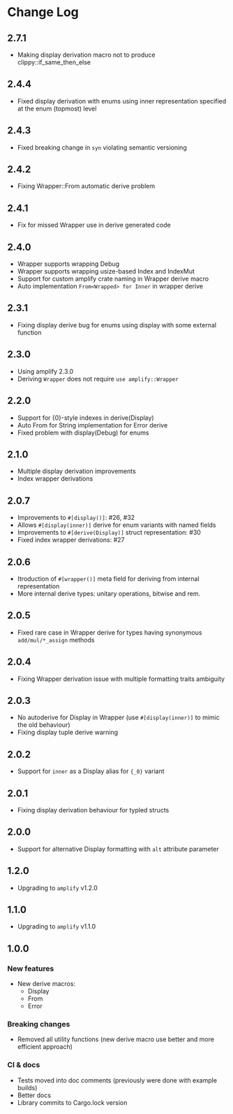 Change Log
==========

2.7.1
-----
- Making display derivation macro not to produce clippy::if_same_then_else

2.4.4
-----
- Fixed display derivation with enums using inner representation specified at
  the enum (topmost) level

2.4.3
-----
- Fixed breaking change in `syn` violating semantic versioning

2.4.2
-----
- Fixing Wrapper::From automatic derive problem

2.4.1
-----
- Fix for missed Wrapper use in derive generated code

2.4.0
-----
- Wrapper supports wrapping Debug
- Wrapper supports wrapping usize-based Index and IndexMut
- Support for custom amplify crate naming in Wrapper derive macro
- Auto implementation `From<Wrapped> for Inner` in wrapper derive

2.3.1
-----
- Fixing display derive bug for enums using display with some external function

2.3.0
-----
- Using amplify 2.3.0
- Deriving `Wrapper` does not require `use amplify::Wrapper`

2.2.0
-----
- Support for {0}-style indexes in derive(Display)
- Auto From<T> for String implementation for Error derive
- Fixed problem with display(Debug) for enums


2.1.0
-----
- Multiple display derivation improvements
- Index wrapper derivations


2.0.7
-----
- Improvements to `#[display()]`: #26, #32
- Allows `#[display(inner)]` derive for enum variants with named fields
- Improvements to `#[derive(Display)]` struct representation: #30
- Fixed index wrapper derivations: #27

2.0.6
-----
- Itroduction of `#[wrapper()]` meta field for deriving from internal 
  representation
- More internal derive types: unitary operations, bitwise and rem.

2.0.5
-----
- Fixed rare case in Wrapper derive for types having synonymous 
  `add/mul/*_assign` methods

2.0.4
-----
- Fixing Wrapper derivation issue with multiple formatting traits ambiguity

2.0.3
-----
- No autoderive for Display in Wrapper (use `#[display(inner)]` to mimic the
  old behaviour)
- Fixing display tuple derive warning

2.0.2
-----
- Support for `inner` as a Display alias for `{_0}` variant

2.0.1
-----
- Fixing display derivation behaviour for typled structs

2.0.0
-----
- Support for alternative Display formatting with `alt` attribute parameter

1.2.0
-----
- Upgrading to `amplify` v1.2.0

1.1.0
-----
- Upgrading to `amplify` v1.1.0

1.0.0
-----
### New features
- New derive macros:
    * Display
    * From
    * Error
### Breaking changes
- Removed all utility functions (new derive macro use better and more
  efficient approach)
### CI & docs
- Tests moved into doc comments (previously were done with example builds)
- Better docs
- Library commits to Cargo.lock version
